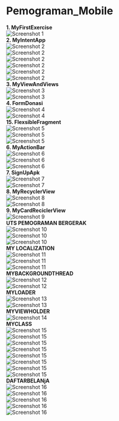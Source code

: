 # Pemograman_Mobile
<b>1. MyFirstExercise</b><br>
![Screenshot 1](/MyFirstExercise/ss.jpeg)<br>
<b>2. MyIntentApp</b><br>
![Screenshot 2](/MyIntentApp/Screensot/1.jpeg)<br>
![Screenshot 2](/MyIntentApp/Screensot/2.jpeg)<br>
![Screenshot 2](/MyIntentApp/Screensot/3.jpeg)<br>
![Screenshot 2](/MyIntentApp/Screensot/4.jpeg)<br>
![Screenshot 2](/MyIntentApp/Screensot/5.jpeg)<br>
![Screenshot 2](/MyIntentApp/Screensot/6.jpeg)<br>
<b>3. MyViewAndViews</b><br>
![Screenshot 3](/MyViewAndViews/screenshot1.jpeg)<br>
![Screenshot 3](/MyViewAndViews/screenshot2.jpeg)<br>
<b>4. FormDonasi</b><br>
![Screenshot 4](/formdonasi/s1.jpeg)<br>
![Screenshot 4](/formdonasi/s2.jpeg)<br>
<b>15. FlexsibleFragment</b><br>
![Screenshot 5](/FlexsibleFragments/1.jpeg)<br>
![Screenshot 5](/FlexsibleFragments/2.jpeg)<br>
![Screenshot 5](/FlexsibleFragments/3.jpeg)<br>
<b>6. MyActionBar</b><br>
![Screenshot 6](/MyActionBar/a.jpeg)<br>
![Screenshot 6](/MyActionBar/b.jpeg)<br>
![Screenshot 6](/MyActionBar/c.jpeg)<br>
<b>7. SignUpApk</b><br>
![Screenshot 7](/SignUpApk/s1.jpeg)<br>
![Screenshot 7](/SignUpApk/s2.jpeg)<br>
<b>8. MyRecyclerView</b><br>
![Screenshot 8](/MyRecyclerView/1.jpeg)<br>
![Screenshot 8](/MyRecyclerView/2.jpeg)<br>
<b>9. MyCardReciclerView</b><br>
![Screenshot 9](/MyCardRecyclerView/1.jpeg)<br>
<b>UTS PEMOGRAMAN BERGERAK</b><br>
![Screenshot 10](/tugas/1.jpeg)<br>
![Screenshot 10](/tugas/2.jpeg)<br>
![Screenshot 10](/tugas/3.jpeg)<br>
<b>MY LOCALIZATION</b><br>
![Screenshot 11](/MyLocalization/s1.jfif)<br>
![Screenshot 11](/MyLocalization/s2.jfif)<br>
![Screenshot 11](/MyLocalization/s3.jfif)<br>
<b>MYBACKGROUNDTHREAD</b><br>
![Screenshot 12](MyBackgroundThread/s1.jfif)<br>
![Screenshot 12](MyBackgroundThread/s2.jfif)<br>
<b>MYLOADER</b><br>
![Screenshot 13](MyLoader/s1.jfif)<br>
![Screenshot 13](MyLoader/s2.jfif)<br>
<b>MYVIEWHOLDER</b><br>
![Screenshot 14](MyViewHolder/s3.jfif)<br>
<b>MYCLASS</b><br>
![Screenshot 15](MyClass/s1.jfif)<br>
![Screenshot 15](MyClass/s2.jfif)<br>
![Screenshot 15](MyClass/s3.jfif)<br>
![Screenshot 15](MyClass/s4.jfif)<br>
![Screenshot 15](MyClass/s5.jfif)<br>
![Screenshot 15](MyClass/s6.jfif)<br>
![Screenshot 15](MyClass/s7.jfif)<br>
![Screenshot 15](MyClass/s8.jfif)<br>
<b>DAFTARBELANjA</b><br>
![Screenshot 16](DaftarBelanja/s1.jfif)<br>
![Screenshot 16](DaftarBelanja/s2.jfif)<br>
![Screenshot 16](DaftarBelanja/s3.jfif)<br>
![Screenshot 16](DaftarBelanja/s4.jpg)<br>
![Screenshot 16](DaftarBelanja/s5.jpg)<br>
